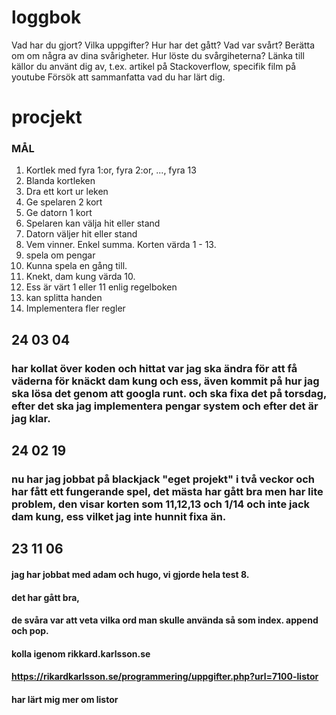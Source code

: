 loggbok
===========
Vad har du gjort? Vilka uppgifter?
Hur har det gått?
Vad var svårt? Berätta om om några av dina svårigheter.
Hur löste du svårgiheterna?
Länka till källor du använt dig av, t.ex. artikel på Stackoverflow, specifik film på youtube
Försök att sammanfatta vad du har lärt dig.

# procjekt

### MÅL

1. Kortlek med fyra 1:or, fyra 2:or, ..., fyra 13
2. Blanda kortleken
3. Dra ett kort ur leken
4. Ge spelaren 2 kort
5. Ge datorn 1 kort
6. Spelaren kan välja hit eller stand
7. Datorn väljer hit eller stand
8. Vem vinner. Enkel summa. Korten värda 1 - 13.
9. spela om pengar
10. Kunna spela en gång till.
11. Knekt, dam kung värda 10.
12. Ess är värt 1 eller 11 enlig regelboken
13. kan splitta handen
14. Implementera fler regler


24 03 04
----------
### har kollat över koden och hittat var jag ska ändra för att få väderna för knäckt dam kung och ess, även kommit på hur jag ska lösa det genom att googla runt. och ska fixa det på torsdag, efter det ska jag implementera pengar system och efter det är jag klar.


24 02 19
----------
### nu har jag jobbat på blackjack "eget projekt" i två veckor och har fått ett fungerande spel, det mästa har gått bra men har lite problem, den visar korten som 11,12,13 och 1/14 och inte jack dam kung, ess vilket jag inte hunnit fixa än.


23 11 06
----------
#### jag har jobbat med adam och hugo, vi gjorde hela test 8.
#### det har gått bra,
#### de svåra var att veta vilka ord man skulle använda så som index. append och pop.
#### kolla igenom rikkard.karlsson.se
#### https://rikardkarlsson.se/programmering/uppgifter.php?url=7100-listor
#### har lärt mig mer om listor



